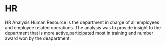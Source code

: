 # HR
HR Analysis
Human Resource is the department in charge of all employees and employee related operations.
The analysis was to provide insight to the department that is more active,participated most in training and number award won by the deapartment.
